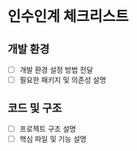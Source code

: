 # 인수인계 체크리스트

## 개발 환경
- [ ] 개발 환경 설정 방법 전달
- [ ] 필요한 패키지 및 의존성 설명

## 코드 및 구조
- [ ] 프로젝트 구조 설명
- [ ] 핵심 파일 및 기능 설명
